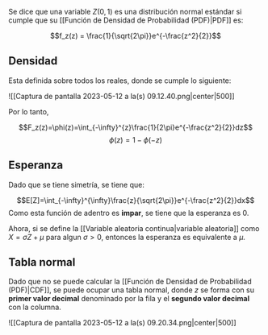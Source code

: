 
Se dice que una variable $Z(0,1)$ es una distribución normal estándar si cumple que su [[Función de Densidad de Probabilidad (PDF)|PDF]] es: 

$$f_z(z) = \frac{1}{\sqrt{2\pi}}e^{-\frac{z^2}{2}}$$ 




## Densidad  

Esta definida sobre todos los reales, donde se cumple lo siguiente: 

![[Captura de pantalla 2023-05-12 a la(s) 09.12.40.png|center|500]]


Por lo tanto, 

$$F_z(z)=\phi(z)=\int_{-\infty}^{z}\frac{1}{2\pi}e^{-\frac{z^2}{2}}dz$$ 
$$\phi(z)=1-\phi(-z)$$ 
## Esperanza 

Dado que se tiene simetría, se tiene que: 

$$E[Z]=\int_{-\infty}^{\infty}\frac{z}{\sqrt{2\pi}}e^{-\frac{z^2}{2}}dx$$ 
Como esta función de adentro es **impar**, se tiene que la esperanza es 0. 

Ahora, si se define la [[Variable aleatoria continua|variable aleatoria]] como $X = \sigma Z+\mu$ para algun $\sigma>0$, entonces la esperanza es equivalente a $\mu$. 

## Tabla normal 

Dado que no se puede calcular la [[Función de Densidad de Probabilidad (PDF)|CDF]], se puede ocupar una tabla normal, donde $z$ se forma con su **primer valor decimal** denominado por la fila y el **segundo valor decimal** con la columna. 

![[Captura de pantalla 2023-05-12 a la(s) 09.20.34.png|center|500]]

